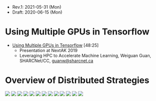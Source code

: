 * Rev.1: 2021-05-31 (Mon)
* Draft: 2020-06-15 (Mon)

# Using Multiple GPUs in Tensorflow
* [Using Multiple GPUs in Tensorflow](https://youtu.be/Mv7qCM3eprs) [48:25]
  * Presentation at NextAK 2019
  * Leveraging HPC to Accelerate Machine Learning, Weiguan Guan, SHARCNet/CC, guanw@sharcnet.ca

# Overview of Distributed Strategies

<img src='images/overview_of_distributed_strategies (1).png'>

<img src='images/overview_of_distributed_strategies (2).png'>

<img src='images/overview_of_distributed_strategies (3).png'>

<img src='images/overview_of_distributed_strategies (4).png'>

<img src='images/overview_of_distributed_strategies (5).png'>

<img src='images/overview_of_distributed_strategies (6).png'>

<img src='images/overview_of_distributed_strategies (7).png'>

<img src='images/overview_of_distributed_strategies (8).png'>

<img src='images/overview_of_distributed_strategies (9).png'>

<img src='images/overview_of_distributed_strategies (10).png'>

<img src='images/overview_of_distributed_strategies (11).png'>

<img src='images/overview_of_distributed_strategies (12).png'>

<img src='images/overview_of_distributed_strategies (13).png'>
